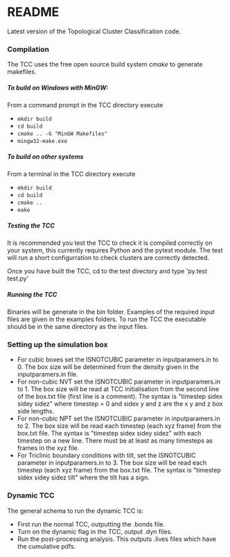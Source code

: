 # README #

Latest version of the Topological Cluster Classification code.

### Compilation ###
The TCC uses the free open source build system _cmake_ to generate makefiles.

##### To build on Windows with MinGW:

From a command prompt in the TCC directory execute
* `mkdir build`
* `cd build`
* `cmake .. -G "MinGW Makefiles"`
* `mingw32-make.exe`

##### To build on other systems

From a terminal in the TCC directory execute
* `mkdir build`
* `cd build`
* `cmake ..`
* `make`

##### Testing the TCC

It is recommended you test the TCC to check it is compiled correctly on your system, this currently requires Python and the pytest module. The test will run a short configurration to check clusters are correctly detected.

Once you have built the TCC, cd to the test directory and type
'py.test test.py'

##### Running the TCC

Binaries will be generate in the bin folder.
Examples of the required input files are given in the examples folders.
To run the TCC the executable should be in the same directory as the input files.

### Setting up the simulation box ###

* For cubic boxes set the ISNOTCUBIC parameter in inputparamers.in to 0. The box size will be determined from the density given in the inputparamers.in file.
* For non-cubic NVT set the ISNOTCUBIC parameter in inputparamers.in to 1. The box size will be read at TCC initialisation from the second line of the box.txt file (first line is a comment). The syntax is "timestep sidex sidey sidez" where timestep = 0 and sidex y and z are the x y and z box side lengths.
* For non-cubic NPT set the ISNOTCUBIC parameter in inputparamers.in to 2. The box size will be read each timestep (each xyz frame) from the box.txt file. The syntax is "timestep sidex sidey sidez" with each timestep on a new line. There must be at least as many timesteps as frames in the xyz file.
* For Triclinic boundary conditions with tilt, set the ISNOTCUBIC parameter in inputparamers.in to 3. The box size will be read each timestep (each xyz frame) from the box.txt file. The syntax is "timestep sidex sidey sidez tilt" where the tilt has a sign.

### Dynamic TCC ###

The general schema to run the dynamic TCC is:

* First run the normal TCC, outputting the .bonds file.
* Turn on the dynamic flag in the TCC, output .dyn files.
* Run the post-processing analysis. This outputs .lives files which have the cumulative pdfs.
